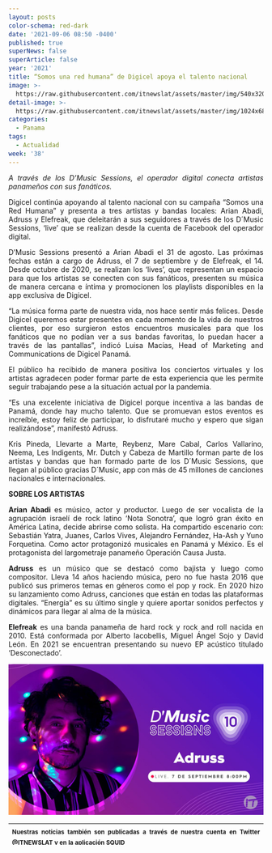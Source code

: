 ```yaml
---
layout: posts
color-schema: red-dark
date: '2021-09-06 08:50 -0400'
published: true
superNews: false
superArticle: false
year: '2021'
title: “Somos una red humana” de Digicel apoya el talento nacional
image: >-
  https://raw.githubusercontent.com/itnewslat/assets/master/img/540x320/Evento-Digicel-p.jpg
detail-image: >-
  https://raw.githubusercontent.com/itnewslat/assets/master/img/1024x680/Evento-Digicel-g.jpg
categories:
  - Panama
tags:
  - Actualidad
week: '38'
---
```

<p style="text-align: justify;"><em>A través de los D’Music Sessions, el operador digital conecta artistas panameños con sus fanáticos.</em></p>
<p style="text-align: justify;">Digicel continúa apoyando al talento nacional con su campaña “Somos una Red Humana” y presenta a tres artistas y bandas locales: Arian Abadi, Adruss y Elefreak, que deleitarán a sus seguidores a través de los D´Music Sessions, ‘live’ que se realizan desde la cuenta de Facebook del operador digital.</p>
<p style="text-align: justify;">D’Music Sessions presentó a Arian Abadi el 31 de agosto. Las próximas fechas están a cargo de Adruss, el 7 de septiembre y de Elefreak, el 14. Desde octubre de 2020, se realizan los ‘lives’, que representan un espacio para que los artistas se conecten con sus fanáticos, presenten su música de manera cercana e íntima y promocionen los playlists disponibles en la app exclusiva de Digicel.</p>
<p style="text-align: justify;">“La música forma parte de nuestra vida, nos hace sentir más felices. Desde Digicel queremos estar presentes en cada momento de la vida de nuestros clientes, por eso surgieron estos encuentros musicales para que los fanáticos que no podían ver a sus bandas favoritas, lo puedan hacer a través de las pantallas”, indicó Luisa Macías, Head of Marketing and Communications de Digicel Panamá.</p>
<p style="text-align: justify;">El público ha recibido de manera positiva los conciertos virtuales y los artistas agradecen poder formar parte de esta experiencia que les permite seguir trabajando pese a la situación actual por la pandemia.</p>
<p style="text-align: justify;">“Es una excelente iniciativa de Digicel porque incentiva a las bandas de Panamá, donde hay mucho talento. Que se promuevan estos eventos es increíble, estoy feliz de participar, lo disfrutaré mucho y espero que sigan realizándose”, manifestó Adruss.</p>
<p style="text-align: justify;">Kris Pineda, Llevarte a Marte, Reybenz, Mare Cabal, Carlos Vallarino, Neema, Les Indigents, Mr. Dutch y Cabeza de Martillo forman parte de los artistas y bandas que han formado parte de los D´Music Sessions, que llegan al público gracias D´Music, app con más de 45 millones de canciones nacionales e internacionales.</p>
<p style="text-align: justify;"><strong>SOBRE LOS ARTISTAS</strong></p>
<p style="text-align: justify;"><strong>Arian Abadi</strong> es músico, actor y productor. Luego de ser vocalista de la agrupación israelí de rock latino ‘Nota Sonotra’, que logró gran éxito en América Latina, decide abrirse como solista. Ha compartido escenario con: Sebastián Yatra, Juanes, Carlos Vives, Alejandro Fernández, Ha-Ash y Yuno Forquetina. Como actor protagonizó musicales en Panamá y México. Es el protagonista del largometraje panameño Operación Causa Justa.</p>
<p style="text-align: justify;"><strong>Adruss</strong> es un músico que se destacó como bajista y luego como compositor. Lleva 14 años haciendo música, pero no fue hasta 2016 que publicó sus primeros temas en géneros como el pop y rock. En 2020 hizo su lanzamiento como Adruss, canciones que están en todas las plataformas digitales. “Energía” es su último single y quiere aportar sonidos perfectos y dinámicos para llegar al alma de la música.</p>
<p style="text-align: justify;"><strong>Elefreak</strong> es una banda panameña de hard rock y rock and roll nacida en 2010. Está conformada por Alberto Iacobellis, Miguel Ángel Sojo y David León. En 2021 se encuentran presentando su nuevo EP acústico titulado ‘Desconectado’.</p>

![](https://raw.githubusercontent.com/itnewslat/assets/master/img/540x320/Evento-Digicel-p.jpg)

<table style="height: 42px;" width="569">
<tbody>
<tr>
<td style="text-align: justify;"><sub><strong>Nuestras noticias también son publicadas a través de nuestra cuenta en Twitter <a href="https://twitter.com/itnewslat?lang=es">@ITNEWSLAT</a> y en la aplicación <a href="https://squidapp.co/en/">SQUID</a></strong></sub></td>
</tr>
</tbody>
</table>
